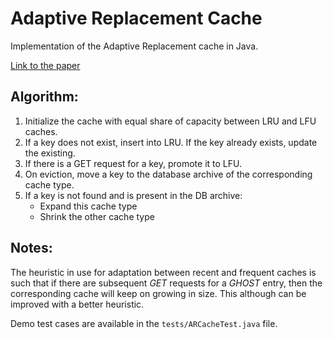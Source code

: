 # Adaptive Replacement Cache
Implementation of the Adaptive Replacement cache in Java.

[Link to the paper](ftp://paranoidbits.com/ebooks/Outperforming%20LRU%20with%20an%20Adaptive%20Replacement%20Cache.pdf)

## Algorithm:
1. Initialize the cache with equal share of capacity between LRU and LFU caches.
2. If a key does not exist, insert into LRU. If the key already exists, update the existing.
3. If there is a GET request for a key, promote it to LFU.
4. On eviction, move a key to the database archive of the corresponding cache type.
5. If a key is not found and is present in the DB archive:
   - Expand this cache type
   - Shrink the other cache type

## Notes:
The heuristic in use for adaptation between recent and frequent caches is such that if there are subsequent *GET* requests for a *GHOST* entry, then the corresponding cache will keep on growing in size. This although can be improved with a better heuristic.

Demo test cases are available in the `tests/ARCacheTest.java` file.